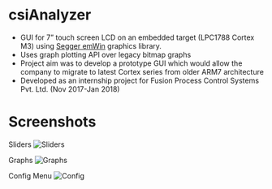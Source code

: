 # csiAnalyzer
- GUI for 7” touch screen LCD on an embedded target (LPC1788 Cortex M3) using [Segger emWin](https://www.segger.com/products/user-interface/emwin/) graphics library. 
- Uses graph plotting API over legacy bitmap graphs 
- Project aim was to develop a prototype GUI which would allow the company to migrate to latest Cortex series from older ARM7   architecture
- Developed as an internship project for Fusion Process Control Systems Pvt. Ltd. (Nov 2017-Jan 2018)


# Screenshots

Sliders
![Sliders](https://github.com/Satkarni/csiAnalyzer/blob/master/Screenshots/Sliders.PNG)

Graphs
![Graphs](https://github.com/Satkarni/csiAnalyzer/blob/master/Screenshots/Graph.PNG)

Config Menu
![Config](https://github.com/Satkarni/csiAnalyzer/blob/master/Screenshots/Calib.PNG)
